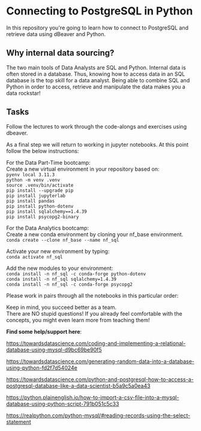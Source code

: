 # Connecting to PostgreSQL in Python
In this repository you're going to learn how to connect to PostgreSQL and retrieve data using dBeaver and Python.

## Why internal data sourcing?
The two main tools of Data Analysts are SQL and Python. Internal data is often stored in a database. Thus, knowing how to access data in an SQL database is the top skill for a data analyst. Being able to combine SQL and Python in order to access, retrieve and manipulate the data makes you a data rockstar!
## Tasks
Follow the lectures to work through the code-alongs and exercises using dbeaver.

As a final step we will return to working in jupyter notebooks. At this point follow the below instructions: 

For the Data Part-Time bootcamp:  
Create a new virtual environment in your repository based on:  
```pyenv local 3.11.3```  
```python -m venv .venv```  
```source .venv/bin/activate```  
```pip install --upgrade pip```  
```pip install jupyterlab```  
```pip install pandas```  
```pip install python-dotenv```  
```pip install sqlalchemy==1.4.39```   
```pip install psycopg2-binary```  

 
For the Data Analytics bootcamp:  
Create a new conda environment by cloning your nf_base environment.   
```conda create --clone nf_base --name nf_sql```  

Activate your new environment by typing:  
```conda activate nf_sql```

Add the new modules to your environment:  
```conda install -n nf_sql -c conda-forge python-dotenv```  
```conda install -n nf_sql sqlalchemy=1.4.39```  
```conda install -n nf_sql -c conda-forge psycopg2```

Please work in pairs through all the notebooks in this particular order: 

Keep in mind, you succeed better as a team.  
There are NO stupid questions! If you already feel comfortable with the concepts, you might even learn more from teaching them!
    
**Find some help/support here**:

https://towardsdatascience.com/coding-and-implementing-a-relational-database-using-mysql-d9bc69be90f5

https://towardsdatascience.com/generating-random-data-into-a-database-using-python-fd2f7d54024e

https://towardsdatascience.com/python-and-postgresql-how-to-access-a-postgresql-database-like-a-data-scientist-b5a9c5a0ea43

https://python.plainenglish.io/how-to-import-a-csv-file-into-a-mysql-database-using-python-script-791b051c5c33

https://realpython.com/python-mysql/#reading-records-using-the-select-statement






